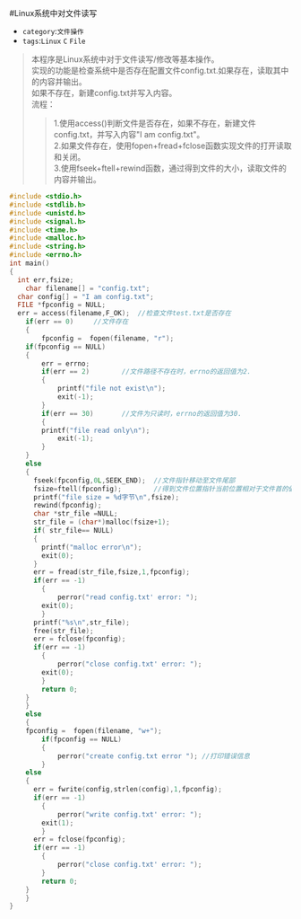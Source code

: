 #Linux系统中对文件读写
* `category`:`文件操作`
* `tags`:`Linux` `C` `File`

>本程序是Linux系统中对于文件读写/修改等基本操作。<br>
实现的功能是检查系统中是否存在配置文件config.txt.如果存在，读取其中的内容并输出。<br>
如果不存在，新建config.txt并写入内容。<br>
流程：<br>
>>1.使用access()判断文件是否存在，如果不存在，新建文件config.txt，并写入内容"I am config.txt"。<br>
2.如果文件存在，使用fopen+fread+fclose函数实现文件的打开读取和关闭。<br>
3.使用fseek+ftell+rewind函数，通过得到文件的大小，读取文件的内容并输出。<br>

```C
#include <stdio.h>
#include <stdlib.h>
#include <unistd.h>
#include <signal.h>
#include <time.h>
#include <malloc.h>
#include <string.h>
#include <errno.h>
int main()
{
  int err,fsize;
	char filename[] = "config.txt";
  char config[] = "I am config.txt";
  FILE *fpconfig = NULL;
  err = access(filename,F_OK);	//检查文件test.txt是否存在
	if(err == 0)     //文件存在
	{
		fpconfig = 	fopen(filename, "r");
    if(fpconfig == NULL)
  	{
  		err = errno;
  		if(err == 2)		//文件路径不存在时，errno的返回值为2.
  		{
  			printf("file not exist\n");
  			exit(-1);
  		}
  		if(err == 30)		//文件为只读时，errno的返回值为30.
  		{
        printf("file read only\n");
  			exit(-1);
  		}
  	}
    else
  	{
      fseek(fpconfig,0L,SEEK_END);  //文件指针移动至文件尾部
      fsize=ftell(fpconfig);        //得到文件位置指针当前位置相对于文件首的偏移字节数
      printf("file size = %d字节\n",fsize);
      rewind(fpconfig);
      char *str_file =NULL;
      str_file = (char*)malloc(fsize+1);
      if( str_file== NULL)
      {
        printf("malloc error\n");
        exit(0);
      }
      err = fread(str_file,fsize,1,fpconfig);
      if(err == -1)
  		{
  			perror("read config.txt' error: ");
        exit(0);
  		}
      printf("%s\n",str_file);
      free(str_file);
      err = fclose(fpconfig);
      if(err == -1)
  		{
  			perror("close config.txt' error: ");
        exit(0);
  		}
  		return 0;
  	}
	}
	else
	{
    fpconfig = 	fopen(filename, "w+");
		if(fpconfig == NULL)
		{
			perror("create config.txt error "); //打印错误信息
		}
    else
    {
      err = fwrite(config,strlen(config),1,fpconfig);
      if(err == -1)
  		{
  			perror("write config.txt' error: ");
        exit(1);
  		}
      err = fclose(fpconfig);
      if(err == -1)
  		{
  			perror("close config.txt' error: ");
  		}
  		return 0;
    }
	}
}
```
